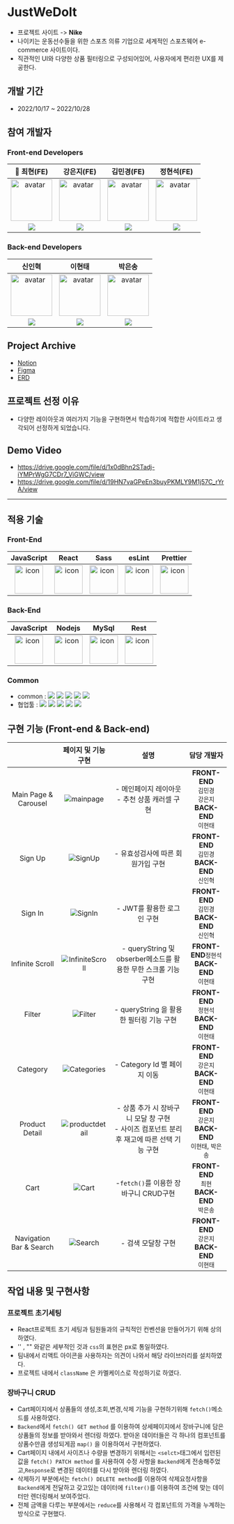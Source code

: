 # JustWeDoIt

- 프로젝트 사이트 -> **Nike**
- 나이키는 운동선수들을 위한 스포츠 의류 기업으로 세계적인 스포츠웨어 e-commerce 사이트이다.
- 직관적인 UI와 다양한 상품 필터링으로 구성되어있어, 사용자에게 편리한 UX를 제공한다.

## 개발 기간

- 2022/10/17 ~ 2022/10/28

## 참여 개발자

### Front-end Developers

|👑 최현(FE)|강은지(FE)|김민경(FE)|정현석(FE)|
| :--: | :--: | :--: | :--: |
|<img width="95px" height="95px" src="https://avatars.githubusercontent.com/u/108847541?v=4" alt="avatar" />               |<img width="95px" height="95px" src="https://avatars.githubusercontent.com/u/70960594?v=4" alt="avatar" />                |<img width="95px" height="95px" src="https://avatars.githubusercontent.com/u/105492581?v=4" alt="avatar" />               |<img width="95px" height="95px" src="https://avatars.githubusercontent.com/u/107871028?v=4" alt="avatar" />              |
| [<img src="https://img.shields.io/badge/GitHub-181717?style=for-the-badge&logo=GitHub&logoColor=white"/>](https://github.com/choigus98) | [<img src="https://img.shields.io/badge/GitHub-181717?style=for-the-badge&logo=GitHub&logoColor=white"/>](https://github.com/imchloedev) | [<img src="https://img.shields.io/badge/GitHub-181717?style=for-the-badge&logo=GitHub&logoColor=white"/>](https://github.com/KMK99cone) | [<img src="https://img.shields.io/badge/GitHub-181717?style=for-the-badge&logo=GitHub&logoColor=white"/>](https://github.com/Sn-bow) |

### Back-end Developers

|신인혁|이현태|박은송|
| :--: | :--: | :--: |
|<img width="95px" height="95px" src="https://avatars.githubusercontent.com/u/110589528?v=4" alt="avatar" />                |<img width="95px" height="95px" src="https://avatars.githubusercontent.com/u/50650892?v=4" alt="avatar" />              |<img width="95px" height="95px" src="https://avatars.githubusercontent.com/u/111448985?v=4" alt="avatar" />                 |
| [<img src="https://img.shields.io/badge/GitHub-181717?style=for-the-badge&logo=GitHub&logoColor=white"/>](https://github.com/ShinInHuck) | [<img src="https://img.shields.io/badge/GitHub-181717?style=for-the-badge&logo=GitHub&logoColor=white"/>](https://github.com/iflov) | [<img src="https://img.shields.io/badge/GitHub-181717?style=for-the-badge&logo=GitHub&logoColor=white"/>](https://github.com/Eunsong-Park) |

## Project Archive

- [Notion](https://coordinated-roquefort-606.notion.site/38-5-JustWeDoIt-02fa09e5f9454d9e9f5e784187570a99)
- [Figma](https://www.figma.com/file/yAentcZEkANNjqu5Q3SyS0/justwedoit?node-id=0%3A1)
- [ERD](https://dbdiagram.io/d/63521f6c4709410195ad4757)

## 프로젝트 선정 이유

- 다양한 레이아웃과 여러가지 기능을 구현하면서 학습하기에 적합한 사이트라고 생각되어 선정하게 되었습니다.

## Demo Video

- https://drive.google.com/file/d/1x0dBhn2STadj-iYMPrWgG7CDr7_ViGWC/view
- https://drive.google.com/file/d/19HN7vaGPeEn3buyPKMLY9M1j57C_rYrA/view

---

## 적용 기술

### Front-End

|JavaScript|React|Sass|esLint|Prettier|
| :--: | :--: | :--: | :--: | :--: |
| <img src="https://techstack-generator.vercel.app/js-icon.svg" alt="icon" width="65" height="65" /> | <img src="https://techstack-generator.vercel.app/react-icon.svg" alt="icon" width="65" height="65" /> | <img src="https://techstack-generator.vercel.app/sass-icon.svg" alt="icon" width="65" height="65" /></div> | <img src="https://techstack-generator.vercel.app/eslint-icon.svg" alt="icon" width="65" height="65" /> | <img src="https://techstack-generator.vercel.app/prettier-icon.svg" alt="icon" width="65" height="65" /> |

### Back-End

|JavaScript|Nodejs|MySql|Rest|
| :--: | :--: | :--: | :--: |
| <img src="https://techstack-generator.vercel.app/js-icon.svg" alt="icon" width="65" height="65" /> | <img src="https://techstack-generator.vercel.app/nginx-icon.svg" alt="icon" width="65" height="65" /> | <img src="https://techstack-generator.vercel.app/mysql-icon.svg" alt="icon" width="65" height="65" /> | <img src="https://techstack-generator.vercel.app/restapi-icon.svg" alt="icon" width="65" height="65" /> |

### Common

- common : <img src="https://img.shields.io/badge/Git-F05032?style=flat&logo=Git&logoColor=white"/> <img src="https://img.shields.io/badge/GitHub-181717?style=flat&logo=GitHub&logoColor=white"/> <img src="https://img.shields.io/badge/AWS-232F3E?style=flat&logo=AmazonAWS&logoColor=white"/> <img src="https://img.shields.io/badge/ESLint-4B32C3?style=flat&logo=AmazonAWS&logoColor=white"/> <img src="https://img.shields.io/badge/Prettier-F7B93E?style=flat&logo=prettier&logoColor=white"/>
- 협업툴 : <img src="https://img.shields.io/badge/Notion-000000?style=flat&logo=Notion&logoColor=white"/> <img src="https://img.shields.io/badge/Slack-4A154B?style=flat&logo=Slack&logoColor=white"/> <img src="https://img.shields.io/badge/Trello-0052CC?style=flat&logo=Trello&logoColor=white"/> <img src="https://img.shields.io/badge/Figma-F24E1E?style=flat&logo=Figma&logoColor=white"/> <img src="https://img.shields.io/badge/PostMan-FF6C37?style=flat&logo=PostMan&logoColor=white"/>

## 구현 기능 (Front-end & Back-end)


| |페이지 및 기능 구현| 설명 | 담당 개발자 |
| :--: | :--: | :--: | :--: |
|Main Page & Carousel |![mainpage](https://user-images.githubusercontent.com/70960594/198539167-043192e3-dc44-49b9-87a4-bd5f5c49ddb5.gif)| - 메인페이지 레이아웃 </br> - 추천 상품 캐러셀 구현| **FRONT-END** </br> `김민경` </br>`강은지` </br> **BACK-END** </br> `이현태`|
| Sign Up|![SignUp](https://user-images.githubusercontent.com/70960594/198539664-7788560a-4eef-4df0-98b6-5df3d357ba99.gif)| - 유효성검사에 따른 회원가입 구현| **FRONT-END** </br> `김민경` </br> **BACK-END** </br> `신인혁`|
| Sign In|![SignIn](https://user-images.githubusercontent.com/70960594/198539736-6da97d5a-3bb9-40b2-9c94-ae52c4cbaa9a.gif)| - JWT를 활용한 로그인 구현 |  **FRONT-END** </br> `김민경` </br> **BACK-END** </br> `신인혁` |
|Infinite Scroll |![InfiniteScroll](https://user-images.githubusercontent.com/70960594/198539779-65de330b-b90f-42fc-b0e6-333ef86a5fd5.gif)| - queryString 및 obserber메소드를 활용한 무한 스크롤 기능 구현 | **FRONT-END**`정현석`  </br> **BACK-END** </br> `이현태` |
|Filter|![Filter](https://user-images.githubusercontent.com/70960594/198539823-21395c60-fb52-4765-8ca8-2913ff975a14.gif)| - queryString 을 활용한 필터링 기능 구현 | **FRONT-END** </br> `정현석`  </br> **BACK-END** </br> `이현태` |
| Category |![Categories](https://user-images.githubusercontent.com/70960594/198539860-22a12854-4702-4fa1-a426-36a3fa79d73a.gif)| - Category Id 별 페이지 이동 |**FRONT-END** </br>`강은지` </br> **BACK-END** </br> `이현태` |
|Product Detail |![productdetail](https://user-images.githubusercontent.com/70960594/198539907-4378365d-caa1-478f-8583-5dec44a6d492.gif)| - 상품 추가 시 장바구니 모달 창 구현 </br> - 사이즈 컴포넌트 분리 후 재고에 따른 선택 기능 구현 | **FRONT-END** </br> `강은지` </br> **BACK-END** </br> `이현태`, `박은송` |
| Cart |![Cart](https://user-images.githubusercontent.com/70960594/198539958-2ad4bf52-e89e-4c8b-91fa-d9726a47d78a.gif)| -```fetch()```를 이용한 장바구니 CRUD구현 | **FRONT-END** </br> `최현` </br> **BACK-END** </br> `박은송` | 
|Navigation Bar & Search |![Search](https://user-images.githubusercontent.com/70960594/198539983-01ee0550-00eb-4a9f-ab5b-fd2c4a6c6ed6.gif)| - 검색 모달창 구현 | **FRONT-END**</br> `강은지` </br> **BACK-END** </br> `이현태`  |




## 작업 내용 및 구현사항

### 프로젝트 초기세팅
- React프로젝트 초기 세팅과 팀원들과의 규칙적인 컨벤션을 만들어가기 위해 상의하였다.
- '' , "" 와같은 세부적인 것과 ```css```의 표현은 px로 통일하였다.
- 팀내에서 리액트 아이콘을 사용하자는 의견이 나와서 해당 라이브러리를 설치하였다.
- 프로젝트 내에서 ```className``` 은 카멜케이스로 작성하기로 하였다.


### 장바구니 CRUD
- Cart페이지에서 상품들의 생성,조회,변경,삭제 기능을 구현하기위해 ```fetch()```메소드를 사용하였다.
- ```Backend```에서 ```fetch() GET method``` 를 이용하여 상세페이지에서 장바구니에 담은 상품들의 정보를 받아와서 렌더링 하였다.
받아온 데이터들은 각 하나의 컴포넌트를 상품수만큼 생성되게끔 ```map()``` 을 이용하여서 구현하였다.
- Cart페이지 내에서 사이즈나 수량을 변경하기 위해서는 ```<selct>```태그에서 입련된 값을 ```fetch() PATCH method``` 를 사용하여 수정 사항을 ```Backend```에게 전송해주었고,```Response```로 변경된 데이터를 다시 받아와 렌더링 하였다.
- 삭제하기 부분에서는 ```fetch() DELETE method```를 이용하여 삭제요청사항을 ```Backend```에게 전달하고 갖고있는 데이터에 ```filter()```를 이용하여 조건에 맞는 데이터만 렌더링해서 보여주었다.
- 전체 금액을 다루는 부분에서는 ```reduce```를 사용해서 각 컴포넌트의 가격을 누계하는 방식으로 구현했다.





















